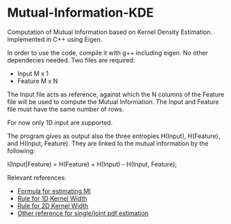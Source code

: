 # Mutual-Information-KDE
Computation of Mutual Information based on Kernel Density Estimation. Implemented in C++ using Eigen.

In order to use the code, compile it with g++ including eigen. No other dependecies needed.
Two files are required:
  - Input M x 1
  - Feature M x N

The Input file acts as reference, against which the N columns of the Feature file will be used to compute the Mutual Information.
The Input and Feature file must have the same number of rows.

For now only 1D input are supported.

The program gives as output also the three entropies H(Input), H(Feature), and H(Input, Feature). They are linked to the mutual information by the following:

I(Input|Feature) = H(Feature) + H(Input) - H(Input, Feature);

Relevant references:
- [Formula for estimating MI](https://citeseerx.ist.psu.edu/viewdoc/download;jsessionid=256F92F8B18CEF221816BF21BED2AA2A?doi=10.1.1.713.5827&rep=rep1&type=pdf)
- [Rule for 1D Kernel Width](https://en.wikipedia.org/wiki/Kernel_density_estimation#A_rule-of-thumb_bandwidth_estimator)
- [Rule for 2D Kernel Width](https://en.wikipedia.org/wiki/Multivariate_kernel_density_estimation#Rule_of_thumb)
- [Other reference for single/joint pdf estimation](https://pdfs.semanticscholar.org/29ac/cc5fabeabd9a567daaca379bb4073a4a2be4.pdf)
